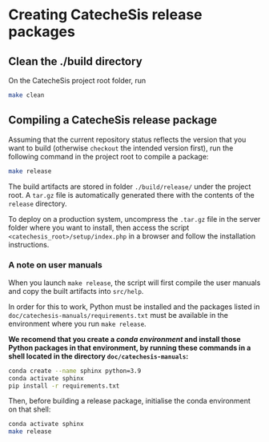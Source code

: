 # Creating CatecheSis release packages

## Clean the ./build directory

On the CatecheSis project root folder, run

```bash
make clean
```

## Compiling a CatecheSis release package

Assuming that the current repository status reflects the version that you want to build
(otherwise ```checkout``` the intended version first), run the following command in the project root to compile a package:

```bash
make release
```

The build artifacts are stored in folder ```./build/release/``` under the project root.
A ```tar.gz``` file is automatically generated there with the contents of the ```release``` directory.

To deploy on a production system, uncompress the ```.tar.gz``` file in the server folder where you want to
install, then access the script ```<catechesis_root>/setup/index.php``` in a browser and follow the installation instructions.


### A note on user manuals

When you launch `make release`, the script will first compile the user manuals and copy the built artifacts into `src/help`.

In order for this to work, Python must be installed and the packages listed in `doc/catechesis-manuals/requirements.txt` must be available in the environment where you run `make release`.

**We recomend that you create a _conda environment_ and install those Python packages in that environment, by running these commands in a shell located in the directory `doc/catechesis-manuals`:**

```bash
conda create --name sphinx python=3.9
conda activate sphinx
pip install -r requirements.txt
```

Then, before building a release package, initialise the conda environment on that shell:

```bash
conda activate sphinx
make release
```